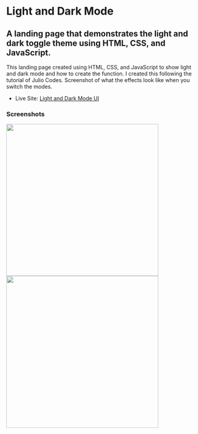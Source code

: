<h1>Light and Dark Mode</h1>

<h2>A landing page that demonstrates the light and dark toggle theme using HTML, CSS, and JavaScript.</h2>

<p>This landing page created using HTML, CSS, and JavaScript to show light and dark mode and how to create the function. I created this following the tutorial of Julio Codes. Screenshot of what the effects look like when you switch the modes.</p>

- Live Site: [Light and Dark Mode UI](https://light-dark-mode-toggle.netlify.app/)

### Screenshots

<img src="/screenshot/dark.png" width="400">
<img src="/screenshot/light.png" width="400">
